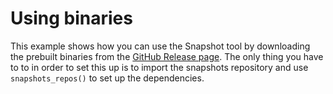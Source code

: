# Using binaries

This example shows how you can use the Snapshot tool by downloading the prebuilt binaries from the [GitHub Release page](https://github.com/cognitedata/bazel-snapshots/releases).
The only thing you have to to in order to set this up is to import the snapshots repository and use `snapshots_repos()`
to set up the dependencies.
